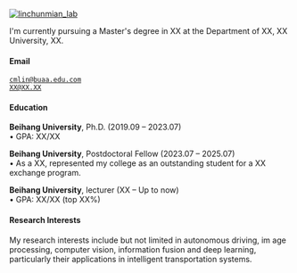 [![linchunmian_lab](https://img.shields.io/badge/XX-github-blue?logo=github)](https://github.com/wjq777777)

I'm currently pursuing a Master's degree in XX at the Department of XX, XX University, XX.

#### Email  
<code>cmlin@buaa.edu.com</code>  
<code>XX@XX.XX</code>

#### Education  
**Beihang University**, Ph.D. (2019.09 – 2023.07)  
• GPA: XX/XX  

**Beihang University**, Postdoctoral Fellow (2023.07 – 2025.07)   
• As a XX, represented my college as an outstanding student for a XX exchange program.  

**Beihang University**, lecturer (XX – Up to now)  
• GPA: XX/XX (top XX%)  

#### Research Interests  
My research interests include but not limited in autonomous driving, im
age processing, computer vision, information fusion and deep learning, particularly their applications in intelligent transportation systems.


